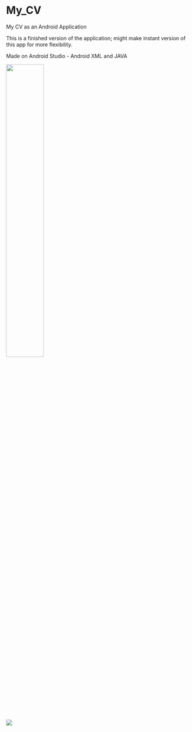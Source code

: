 # My_CV
My CV as an Android Application

This is a finished version of the application; might make instant version of this app for more flexibility.

Made on Android Studio  - Android XML and JAVA

<img src="https://user-images.githubusercontent.com/50311150/169818450-575de4ed-d6db-42aa-b439-002183a2d5c2.mp4" width="45%"></img> 

![](https://user-images.githubusercontent.com/50311150/169816041-050770ca-13b9-4ca4-a67e-bdd5981f4fda.gif)



